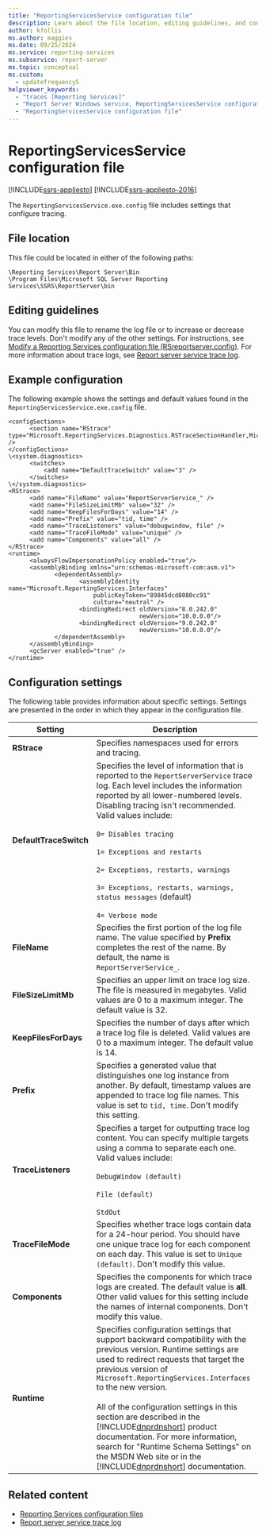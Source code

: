 ```yaml
---
title: "ReportingServicesService configuration file"
description: Learn about the file location, editing guidelines, and configuration settings of ReportingServicesService.exe.config used for tracing in Reporting Services.
author: kfollis
ms.author: maggies
ms.date: 09/25/2024
ms.service: reporting-services
ms.subservice: report-server
ms.topic: conceptual
ms.custom:
  - updatefrequency5
helpviewer_keywords:
  - "traces [Reporting Services]"
  - "Report Server Windows service, ReportingServicesService configuration file"
  - "ReportingServicesService configuration file"
---
```

# ReportingServicesService configuration file

[!INCLUDE[ssrs-appliesto](../../includes/ssrs-appliesto.md)] [!INCLUDE[ssrs-appliesto-2016](../../includes/ssrs-appliesto-2016.md)]
  
The `ReportingServicesService.exe.config` file includes settings that configure tracing.  
  
## File location  
This file could be located in either of the following paths:  

``` Paths  
\Reporting Services\Report Server\Bin  
\Program Files\Microsoft SQL Server Reporting Services\SSRS\ReportServer\bin  
```  
 
## Editing guidelines  
 You can modify this file to rename the log file or to increase or decrease trace levels. Don't modify any of the other settings. For instructions, see [Modify a Reporting Services configuration file &#40;RSreportserver.config&#41;](../../reporting-services/report-server/modify-a-reporting-services-configuration-file-rsreportserver-config.md). For more information about trace logs, see [Report server service trace log](../../reporting-services/report-server/report-server-service-trace-log.md).  
  
## Example configuration  
 The following example shows the settings and default values found in the `ReportingServicesService.exe.config` file.  
  
```  
<configSections>  
      <section name="RStrace" type="Microsoft.ReportingServices.Diagnostics.RSTraceSectionHandler,Microsoft.ReportingServices.Diagnostics" />  
</configSections>  
\<system.diagnostics>  
      <switches>  
          <add name="DefaultTraceSwitch" value="3" />  
      </switches>  
\</system.diagnostics>  
<RStrace>  
      <add name="FileName" value="ReportServerService_" />  
      <add name="FileSizeLimitMb" value="32" />  
      <add name="KeepFilesForDays" value="14" />  
      <add name="Prefix" value="tid, time" />  
      <add name="TraceListeners" value="debugwindow, file" />  
      <add name="TraceFileMode" value="unique" />  
      <add name="Components" value="all" />  
</RStrace>  
<runtime>  
      <alwaysFlowImpersonationPolicy enabled="true"/>  
      <assemblyBinding xmlns="urn:schemas-microsoft-com:asm.v1">  
             <dependentAssembly>  
                    <assemblyIdentity name="Microsoft.ReportingServices.Interfaces"  
                        publicKeyToken="89845dcd8080cc91"  
                        culture="neutral" />  
                    <bindingRedirect oldVersion="8.0.242.0"  
                                     newVersion="10.0.0.0"/>  
                    <bindingRedirect oldVersion="9.0.242.0"  
                                     newVersion="10.0.0.0"/>  
             </dependentAssembly>  
      </assemblyBinding>  
      <gcServer enabled="true" />  
</runtime>  
```  
  
## Configuration settings  
 The following table provides information about specific settings. Settings are presented in the order in which they appear in the configuration file.  
  
|Setting|Description|  
|-------------|-----------------|  
|**RStrace**|Specifies namespaces used for errors and tracing.|  
|**DefaultTraceSwitch**|Specifies the level of information that is reported to the `ReportServerService` trace log. Each level includes the information reported by all lower-numbered levels. Disabling tracing isn't recommended. Valid values include:<br /><br /> `0= Disables tracing`<br /><br /> `1= Exceptions and restarts`<br /><br /> `2= Exceptions, restarts, warnings`<br /><br /> `3= Exceptions, restarts, warnings, status messages` (default)<br /><br /> `4= Verbose mode`|  
|**FileName**|Specifies the first portion of the log file name. The value specified by **Prefix** completes the rest of the name. By default, the name is `ReportServerService_`.|  
|**FileSizeLimitMb**|Specifies an upper limit on trace log size. The file is measured in megabytes. Valid values are 0 to a maximum integer. The default value is 32.|  
|**KeepFilesForDays**|Specifies the number of days after which a trace log file is deleted. Valid values are 0 to a maximum integer. The default value is 14.|  
|**Prefix**|Specifies a generated value that distinguishes one log instance from another. By default, timestamp values are appended to trace log file names. This value is set to `tid, time`. Don't modify this setting.|  
|**TraceListeners**|Specifies a target for outputting trace log content. You can specify multiple targets using a comma to separate each one. Valid values include:<br /><br /> `DebugWindow (default)`<br /><br /> `File (default)`<br /><br /> `StdOut`|  
|**TraceFileMode**|Specifies whether trace logs contain data for a 24-hour period. You should have one unique trace log for each component on each day. This value is set to `Unique (default)`. Don't modify this value.|  
|**Components**|Specifies the components for which trace logs are created. The default value is **all**. Other valid values for this setting include the names of internal components. Don't modify this value.|  
|**Runtime**|Specifies configuration settings that support backward compatibility with the previous version. Runtime settings are used to redirect requests that target the previous version of `Microsoft.ReportingServices.Interfaces` to the new version.<br /><br /> All of the configuration settings in this section are described in the [!INCLUDE[dnprdnshort](../../includes/dnprdnshort-md.md)] product documentation. For more information, search for "Runtime Schema Settings" on the MSDN Web site or in the [!INCLUDE[dnprdnshort](../../includes/dnprdnshort-md.md)] documentation.|  
  
## Related content

- [Reporting Services configuration files](../../reporting-services/report-server/reporting-services-configuration-files.md)
- [Report server service trace log](../../reporting-services/report-server/report-server-service-trace-log.md)
